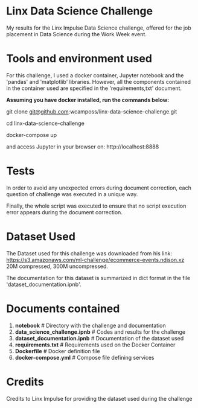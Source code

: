 # Linx Data Science Challenge

My results for the Linx Impulse Data Science challenge, offered for the job placement in Data Science during the Work Week event.

# Tools and environment used

For this challenge, I used a docker container, Jupyter notebook and the 'pandas' and 'matplotlib' libraries. However, all the components contained in the container used are specified in the 'requirements,txt' document.

**Assuming you have docker installed, run the commands below:**

git clone  git@github.com:wcamposs/linx-data-science-challenge.git

cd linx-data-science-challenge

docker-compose up

and access Jupyter in your browser on: http://localhost:8888


# Tests

In order to avoid any unexpected errors during document correction, each question of challenge was executed in a unique way.

Finally, the whole script was executed to ensure that no script execution error appears during the document correction.

# Dataset Used

The Dataset used for this challenge was downloaded from his link: https://s3.amazonaws.com/ml-challenge/ecommerce-events.ndjson.xz
20M compressed, 300M uncompressed.

The documentation for this dataset is summarized in dict format in the file 'dataset_documentation.ipnb'.

# Documents contained
1. **notebook**                           # Directory with the challenge and documentation
  1. **data_science_challenge.ipnb**      # Codes and results for the challenge
  1. **dataset_documentation.ipnb**       # Documentation of the dataset used
2. **requirements.txt**                   # Requirements used on the Docker Container
3. **Dockerfile**                         # Docker definition file
4. **docker-compose.yml**                 # Compose file defining services

# Credits

Credits to Linx Impulse for providing the dataset used during the challenge 
